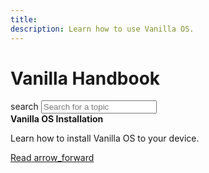 ```yaml
---
title: 
description: Learn how to use Vanilla OS.
---
```

<div class="searchArea">
    <div class="container">
        <div class="logo">
            <h1>Vanilla Handbook</h1>
        </div>
        <div class="searchField">
            <span class="material-icons-outlined">search</span>
            <input type="text" placeholder="Search for a topic" id="searchField" />
        </div>
        <div class="suggestArea" id="suggestArea">
            <div class="suggestItem card">
                <b>Vanilla OS Installation</b>
                <p>Learn how to install Vanilla OS to your device.</p>
                <a href="/2022/11/05/installation.html" class="buttonLink readLink">
                    <span>Read</span>
                    <span class="material-icons-outlined">arrow_forward</span>
                </a>
            </div>
        </div>
    </div>
</div>
<div class="resultsAreaWrapper">
    <div class="container">
        <div class="resultsArea" id="resultsArea"></div>
    </div>
</div>
<script src="/assets/js/search.js"></script>
